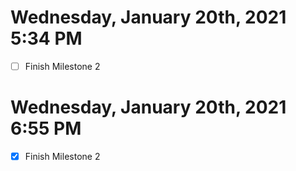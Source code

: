 # Wednesday, January 20th, 2021 5:34 PM
- [ ] Finish Milestone 2

# Wednesday, January 20th, 2021 6:55 PM
- [x] Finish Milestone 2